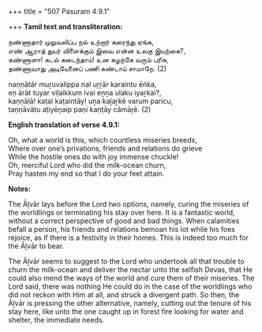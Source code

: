 +++
title = "507 Pasuram 4.9.1"

+++
**Tamil text and transliteration:**

நண்ணாதார் முறுவலிப்ப நல் உற்றார் கரைந்து ஏங்க,  
எண் ஆராத் துயர் விளைக்கும் இவை என்ன உலகு இயற்கை?,  
கண்ணாளா! கடல் கடைந்தாய்! உன கழற்கே வரும் பரிசு,  
தண்ணாவாது அடியேனைப் பணி கண்டாய் சாமாறே. (2)

naṇṇātār muṟuvalippa nal uṟṟār karaintu ēṅka,  
eṇ ārāt tuyar viḷaikkum ivai eṉṉa ulaku iyaṟkai?,  
kaṇṇāḷā! kaṭal kaṭaintāy! uṉa kaḻaṟkē varum paricu,  
taṇṇāvātu aṭiyēṉaip paṇi kaṇṭāy cāmāṟē. (2)

**English translation of verse 4.9.1:**

Oh, what a world is this, which countless miseries breeds,  
Where over one’s privations, friends and relations do grieve  
While the hostile ones do with joy immense chuckle!  
Oh, merciful Lord who did the milk-ocean churn,  
Pray hasten my end so that I do your feet attain.

**Notes:**

The Āḻvār lays before the Lord two options, namely, curing the miseries of the worldlings or terminating his stay over here. It is a fantastic world, without a correct perspective of good and bad things. When calamities befall a person, his friends and relations bemoan his lot while his foes rejoice, as if there is a festivity in their homes. This is indeed too much for the Āḻvār to bear.

The Āḻvār seems to suggest to the Lord who undertook all that trouble to churn the milk-ocean and deliver the nectar unto the selfish Devas, that He could also mend the ways of the world and cure them of their miseries. The Lord said, there was nothing He could do in the case of the worldlings who did not reckon with Him at all, and struck a divergent path. So then, the Āḻvār is pressing the other alternative, namely, cutting out the tenure of his stay here, like unto the one caught up in forest fire looking for water and shelter, the immediate needs.


